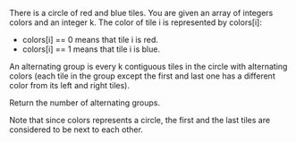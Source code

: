 There is a circle of red and blue tiles. You are given an array of integers colors and an integer k. The color of tile i is represented by colors[i]:

 * colors[i] == 0 means that tile i is red.
 * colors[i] == 1 means that tile i is blue.

An alternating group is every k contiguous tiles in the circle with alternating colors (each tile in the group except the first and last one has a different color from its left and right tiles).

Return the number of alternating groups.

Note that since colors represents a circle, the first and the last tiles are considered to be next to each other.
